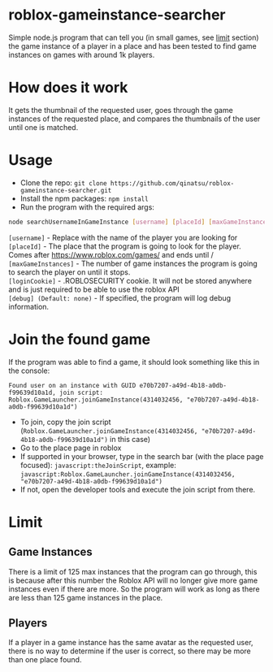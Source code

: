 # roblox-gameinstance-searcher
Simple node.js program that can tell you (in small games, see [limit](#limit) section) the game instance of a player in a place and has been tested to find game instances on games with around 1k players.

# How does it work
It gets the thumbnail of the requested user, goes through the game instances of the requested place, and compares the thumbnails of the user until one is matched.

# Usage
* Clone the repo: `git clone https://github.com/qinatsu/roblox-gameinstance-searcher.git`
* Install the npm packages: `npm install`
* Run the program with the required args:
```sh
node searchUsernameInGameInstance [username] [placeId] [maxGameInstances] "[loginCookie]" [debug] 
```

`[username]` - Replace with the name of the player you are looking for<br>
`[placeId]` - The place that the program is going to look for the player. Comes after https://www.roblox.com/games/ and ends until /<br>
`[maxGameInstances]` - The number of game instances the program is going to search the player on until it stops.<br>
`[loginCookie]` - .ROBLOSECURITY cookie. It will not be stored anywhere and is just required to be able to use the roblox API<br>
`[debug] (Default: none)` - If specified, the program will log debug information.

# Join the found game
If the program was able to find a game, it should look something like this in the console: 
```
Found user on an instance with GUID e70b7207-a49d-4b18-a0db-f99639d10a1d, join script: Roblox.GameLauncher.joinGameInstance(4314032456, "e70b7207-a49d-4b18-a0db-f99639d10a1d")
```
* To join, copy the join script (`Roblox.GameLauncher.joinGameInstance(4314032456, "e70b7207-a49d-4b18-a0db-f99639d10a1d")` in this case) 
* Go to the place page in roblox
* If supported in your browser, type in the search bar (with the place page focused): `javascript:theJoinScript`, example: `javascript:Roblox.GameLauncher.joinGameInstance(4314032456, "e70b7207-a49d-4b18-a0db-f99639d10a1d")`
* If not, open the developer tools and execute the join script from there.

# Limit

## Game Instances
There is a limit of 125 max instances that the program can go through, this is because after this number the Roblox API will no longer give more game instances even if there are more. So the program will work as long as there are less than 125 game instances in the place.

## Players
If a player in a game instance has the same avatar as the requested user, there is no way to determine if the user is correct, so there may be more than one place found.
